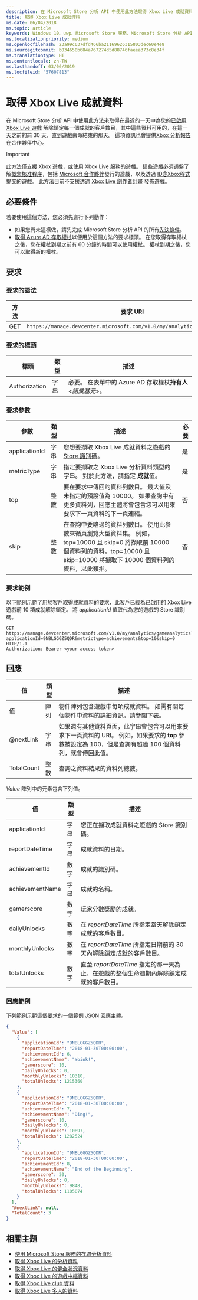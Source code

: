 ```yaml
---
description: 在 Microsoft Store 分析 API 中使用此方法取得 Xbox Live 成就資料。
title: 取得 Xbox Live 成就資料
ms.date: 06/04/2018
ms.topic: article
keywords: Windows 10、uwp、Microsoft Store 服務、Microsoft Store 分析 API、Xbox Live 分析、成就
ms.localizationpriority: medium
ms.openlocfilehash: 23a99c637dfd466ba21169626315803dec60e4e8
ms.sourcegitcommit: b034650b684a767274d5d88746faeea373c8e34f
ms.translationtype: HT
ms.contentlocale: zh-TW
ms.lasthandoff: 03/06/2019
ms.locfileid: "57607813"
---
```

# <a name="get-xbox-live-achievements-data"></a>取得 Xbox Live 成就資料

在 Microsoft Store 分析 API 中使用此方法來取得在最近的一天中為您的[已啟用 Xbox Live 遊戲](../xbox-live/index.md) 解除鎖定每一個成就的客戶數目，其中這些資料可用的，在這一天之前的前 30 天，直到遊戲壽命結束的那天。 這項資訊也會提供[Xbox 分析報告](../publish/xbox-analytics-report.md)在合作夥伴中心。

> [!IMPORTANT]
> 此方法僅支援 Xbox 遊戲，或使用 Xbox Live 服務的遊戲。 這些遊戲必須通盤了解[概念核准程序](../gaming/concept-approval.md)，包括 [Microsoft 合作夥伴](../xbox-live/developer-program-overview.md#microsoft-partners)發行的遊戲，以及透過  [ID@Xbox程式](../xbox-live/developer-program-overview.md#id)提交的遊戲。 此方法目前不支援透過 [Xbox Live 創作者計畫](../xbox-live/get-started-with-creators/get-started-with-xbox-live-creators.md) 發佈遊戲。

## <a name="prerequisites"></a>必要條件

若要使用這個方法，您必須先進行下列動作：

* 如果您尚未這樣做，請先完成 Microsoft Store 分析 API 的所有[先決條件](access-analytics-data-using-windows-store-services.md#prerequisites)。
* [取得 Azure AD 存取權杖](access-analytics-data-using-windows-store-services.md#obtain-an-azure-ad-access-token)以便用於這個方法的要求標頭。 在您取得存取權杖之後，您在權杖到期之前有 60 分鐘的時間可以使用權杖。 權杖到期之後，您可以取得新的權杖。

## <a name="request"></a>要求


### <a name="request-syntax"></a>要求的語法

| 方法 | 要求 URI       |
|--------|----------------------|
| GET    | ```https://manage.devcenter.microsoft.com/v1.0/my/analytics/gameanalytics``` |


### <a name="request-header"></a>要求的標頭

| 標頭        | 類型   | 描述                                                                 |
|---------------|--------|-----------------------------------------------------------------------------|
| Authorization | 字串 | 必要。 在表單中的 Azure AD 存取權杖**持有人** &lt;*語彙基元*&gt;。 |


### <a name="request-parameters"></a>要求參數


| 參數        | 類型   |  描述      |  必要  
|---------------|--------|---------------|------|
| applicationId | 字串 | 您想要擷取 Xbox Live 成就資料之遊戲的[ Store 識別碼](in-app-purchases-and-trials.md#store-ids)。  |  是  |
| metricType | 字串 | 指定要擷取之 Xbox Live 分析資料類型的字串。 對於此方法，請指定 **成就**值。  |  是  |
| top | 整數 | 要在要求中傳回的資料列數目。 最大值及未指定的預設值為 10000。 如果查詢中有更多資料列，回應主體將會包含您可以用來要求下一頁資料的下一頁連結。 |  否  |
| skip | 整數 | 在查詢中要略過的資料列數目。 使用此參數來循頁瀏覽大型資料集。 例如，top=10000 且 skip=0 將擷取前 10000 個資料列的資料，top=10000 且 skip=10000 將擷取下 10000 個資料列的資料，以此類推。 |  否  |


### <a name="request-example"></a>要求範例

以下範例示範了用於客戶取得成就資料的要求，此客戶已經為已啟用的 Xbox Live 遊戲前 10 項成就解除鎖定。 將 *applicationId* 值取代為您的遊戲的 Store 識別碼。


```syntax
GET https://manage.devcenter.microsoft.com/v1.0/my/analytics/gameanalytics?applicationId=9NBLGGGZ5QDR&metrictype=achievements&top=10&skip=0 HTTP/1.1
Authorization: Bearer <your access token>
```

## <a name="response"></a>回應

| 值      | 類型   | 描述                  |
|------------|--------|-------------------------------------------------------|
| 值      | 陣列  | 物件陣列包含遊戲中每項成就資料。 如需有關每個物件中資料的詳細資訊，請參閱下表。                                                                                                                      |
| @nextLink  | 字串 | 如果還有其他資料頁面，此字串會包含可以用來要求下一頁資料的 URI。 例如，如果要求的 **top** 參數被設定為 100，但是查詢有超過 100 個資料列，就會傳回此值。 |
| TotalCount | 整數    | 查詢之資料結果的資料列總數。  |


*Value* 陣列中的元素包含下列值。

| 值               | 類型   | 描述                           |
|---------------------|--------|-------------------------------------------|
| applicationId       | 字串 | 您正在擷取成就資料之遊戲的 Store 識別碼。     |
| reportDateTime     | 字串 |  成就資料的日期。    |
| achievementId          | 數字 |  成就的識別碼。 |
| achievementName           | 字串 | 成就的名稱。  |
| gamerscore           | 數字 |  玩家分數獎勵的成就。  |
| dailyUnlocks           | 數字 |  在 *reportDateTime* 所指定當天解除鎖定成就的客戶數目。  |
| monthlyUnlocks              | 數字 |  在 *reportDateTime* 所指定日期前的 30 天內解除鎖定成就的客戶數目。   |
| totalUnlocks | 數字 |  直至 *reportDateTime* 指定的那一天為止，在遊戲的整個生命週期內解除鎖定成就的客戶數目。   |


### <a name="response-example"></a>回應範例

下列範例示範這個要求的一個範例 JSON 回應主體。

```json
{
  "Value": [
    {
      "applicationId": "9NBLGGGZ5QDR",
      "reportDateTime": "2018-01-30T00:00:00",
      "achievementId": 6,
      "achievementName": "Yoink!",
      "gamerscore": 10,
      "dailyUnlocks": 0,
      "monthlyUnlocks": 10310,
      "totalUnlocks": 1215360
    },
    {
      "applicationId": "9NBLGGGZ5QDR",
      "reportDateTime": "2018-01-30T00:00:00",
      "achievementId": 7,
      "achievementName": "Ding!",
      "gamerscore": 10,
      "dailyUnlocks": 0,
      "monthlyUnlocks": 10897,
      "totalUnlocks": 1282524
    },
    {
      "applicationId": "9NBLGGGZ5QDR",
      "reportDateTime": "2018-01-30T00:00:00",
      "achievementId": 8,
      "achievementName": "End of the Beginning",
      "gamerscore": 30,
      "dailyUnlocks": 0,
      "monthlyUnlocks": 9848,
      "totalUnlocks": 1105074
    }
  ],
  "@nextLink": null,
  "TotalCount": 3
}
```

## <a name="related-topics"></a>相關主題

* [使用 Microsoft Store 服務的存取分析資料](access-analytics-data-using-windows-store-services.md)
* [取得 Xbox Live 的分析資料](get-xbox-live-analytics.md)
* [取得 Xbox Live 的健全狀況資料](get-xbox-live-health-data.md)
* [取得 Xbox Live 的遊戲中樞資料](get-xbox-live-game-hub-data.md)
* [取得 Xbox Live club 資料](get-xbox-live-club-data.md)
* [取得 Xbox Live 多人的資料](get-xbox-live-multiplayer-data.md)
